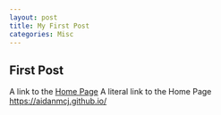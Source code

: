 ```yaml
---
layout: post
title: My First Post
categories: Misc
---
```

## First Post
A link to the [Home Page](https://aidanmcj.github.io/)
A literal link to the Home Page <https://aidanmcj.github.io/>

